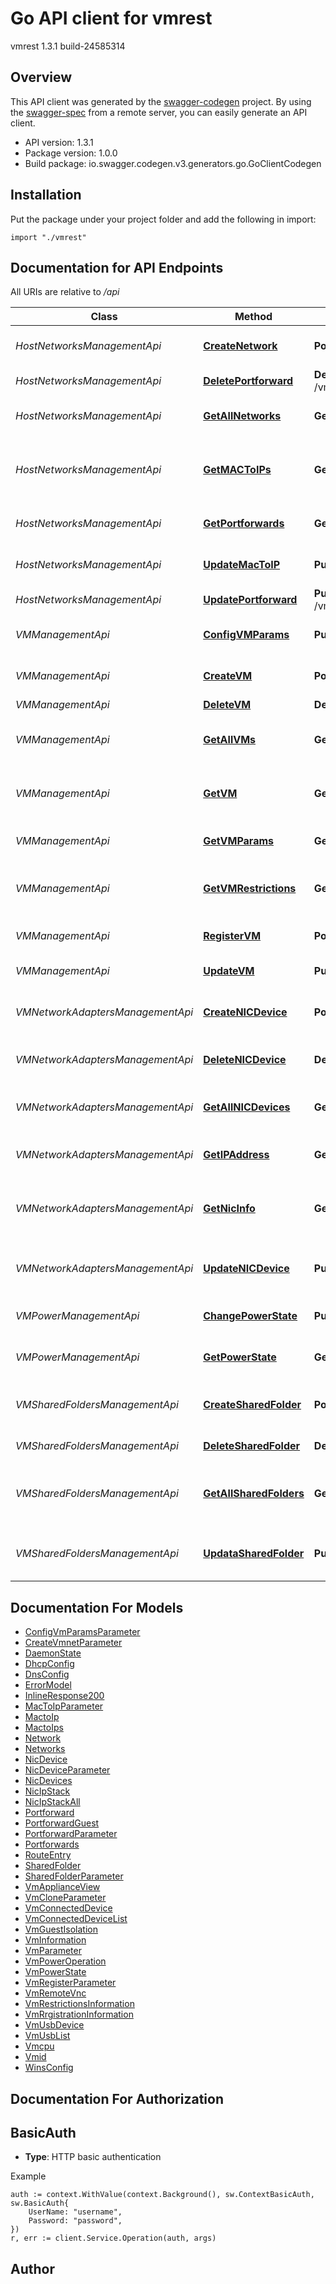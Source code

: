 # Go API client for vmrest

vmrest 1.3.1 build-24585314

## Overview
This API client was generated by the [swagger-codegen](https://github.com/swagger-api/swagger-codegen) project.  By using the [swagger-spec](https://github.com/swagger-api/swagger-spec) from a remote server, you can easily generate an API client.

- API version: 1.3.1
- Package version: 1.0.0
- Build package: io.swagger.codegen.v3.generators.go.GoClientCodegen

## Installation
Put the package under your project folder and add the following in import:
```golang
import "./vmrest"
```

## Documentation for API Endpoints

All URIs are relative to */api*

Class | Method | HTTP request | Description
------------ | ------------- | ------------- | -------------
*HostNetworksManagementApi* | [**CreateNetwork**](docs/HostNetworksManagementApi.md#createnetwork) | **Post** /vmnets | Creates a virtual network
*HostNetworksManagementApi* | [**DeletePortforward**](docs/HostNetworksManagementApi.md#deleteportforward) | **Delete** /vmnet/{vmnet}/portforward/{protocol}/{port} | Deletes port forwarding
*HostNetworksManagementApi* | [**GetAllNetworks**](docs/HostNetworksManagementApi.md#getallnetworks) | **Get** /vmnet | Returns all virtual networks
*HostNetworksManagementApi* | [**GetMACToIPs**](docs/HostNetworksManagementApi.md#getmactoips) | **Get** /vmnet/{vmnet}/mactoip | Returns all MAC-to-IP settings for DHCP service
*HostNetworksManagementApi* | [**GetPortforwards**](docs/HostNetworksManagementApi.md#getportforwards) | **Get** /vmnet/{vmnet}/portforward | Returns all port forwardings
*HostNetworksManagementApi* | [**UpdateMacToIP**](docs/HostNetworksManagementApi.md#updatemactoip) | **Put** /vmnet/{vmnet}/mactoip/{mac} | Updates the MAC-to-IP binding
*HostNetworksManagementApi* | [**UpdatePortforward**](docs/HostNetworksManagementApi.md#updateportforward) | **Put** /vmnet/{vmnet}/portforward/{protocol}/{port} | Updates port forwarding
*VMManagementApi* | [**ConfigVMParams**](docs/VMManagementApi.md#configvmparams) | **Put** /vms/{id}/params | update the vm config params
*VMManagementApi* | [**CreateVM**](docs/VMManagementApi.md#createvm) | **Post** /vms | Creates a copy of the VM
*VMManagementApi* | [**DeleteVM**](docs/VMManagementApi.md#deletevm) | **Delete** /vms/{id} | Deletes a VM
*VMManagementApi* | [**GetAllVMs**](docs/VMManagementApi.md#getallvms) | **Get** /vms | Returns a list of VM IDs and paths for all VMs
*VMManagementApi* | [**GetVM**](docs/VMManagementApi.md#getvm) | **Get** /vms/{id} | Returns the VM setting information of a VM
*VMManagementApi* | [**GetVMParams**](docs/VMManagementApi.md#getvmparams) | **Get** /vms/{id}/params/{name} | Get the VM config params
*VMManagementApi* | [**GetVMRestrictions**](docs/VMManagementApi.md#getvmrestrictions) | **Get** /vms/{id}/restrictions | Returns the restrictions information of the VM
*VMManagementApi* | [**RegisterVM**](docs/VMManagementApi.md#registervm) | **Post** /vms/registration | Register VM to VM Library
*VMManagementApi* | [**UpdateVM**](docs/VMManagementApi.md#updatevm) | **Put** /vms/{id} | Updates the VM settings
*VMNetworkAdaptersManagementApi* | [**CreateNICDevice**](docs/VMNetworkAdaptersManagementApi.md#createnicdevice) | **Post** /vms/{id}/nic | Creates a network adapter in the VM
*VMNetworkAdaptersManagementApi* | [**DeleteNICDevice**](docs/VMNetworkAdaptersManagementApi.md#deletenicdevice) | **Delete** /vms/{id}/nic/{index} | Deletes a VM network adapter
*VMNetworkAdaptersManagementApi* | [**GetAllNICDevices**](docs/VMNetworkAdaptersManagementApi.md#getallnicdevices) | **Get** /vms/{id}/nic | Returns all network adapters in the VM
*VMNetworkAdaptersManagementApi* | [**GetIPAddress**](docs/VMNetworkAdaptersManagementApi.md#getipaddress) | **Get** /vms/{id}/ip | Returns the IP address of a VM
*VMNetworkAdaptersManagementApi* | [**GetNicInfo**](docs/VMNetworkAdaptersManagementApi.md#getnicinfo) | **Get** /vms/{id}/nicips | Returns the IP stack configuration of all NICs of a VM
*VMNetworkAdaptersManagementApi* | [**UpdateNICDevice**](docs/VMNetworkAdaptersManagementApi.md#updatenicdevice) | **Put** /vms/{id}/nic/{index} | Updates a network adapter in the VM
*VMPowerManagementApi* | [**ChangePowerState**](docs/VMPowerManagementApi.md#changepowerstate) | **Put** /vms/{id}/power | Changes the VM power state
*VMPowerManagementApi* | [**GetPowerState**](docs/VMPowerManagementApi.md#getpowerstate) | **Get** /vms/{id}/power | Returns the power state of the VM
*VMSharedFoldersManagementApi* | [**CreateSharedFolder**](docs/VMSharedFoldersManagementApi.md#createsharedfolder) | **Post** /vms/{id}/sharedfolders | Mounts a new shared folder in the VM
*VMSharedFoldersManagementApi* | [**DeleteSharedFolder**](docs/VMSharedFoldersManagementApi.md#deletesharedfolder) | **Delete** /vms/{id}/sharedfolders/{folder id} | Deletes a shared folder
*VMSharedFoldersManagementApi* | [**GetAllSharedFolders**](docs/VMSharedFoldersManagementApi.md#getallsharedfolders) | **Get** /vms/{id}/sharedfolders | Returns all shared folders mounted in the VM
*VMSharedFoldersManagementApi* | [**UpdataSharedFolder**](docs/VMSharedFoldersManagementApi.md#updatasharedfolder) | **Put** /vms/{id}/sharedfolders/{folder id} | Updates a shared folder mounted in the VM

## Documentation For Models

 - [ConfigVmParamsParameter](docs/ConfigVmParamsParameter.md)
 - [CreateVmnetParameter](docs/CreateVmnetParameter.md)
 - [DaemonState](docs/DaemonState.md)
 - [DhcpConfig](docs/DhcpConfig.md)
 - [DnsConfig](docs/DnsConfig.md)
 - [ErrorModel](docs/ErrorModel.md)
 - [InlineResponse200](docs/InlineResponse200.md)
 - [MacToIpParameter](docs/MacToIpParameter.md)
 - [MactoIp](docs/MactoIp.md)
 - [MactoIps](docs/MactoIps.md)
 - [Network](docs/Network.md)
 - [Networks](docs/Networks.md)
 - [NicDevice](docs/NicDevice.md)
 - [NicDeviceParameter](docs/NicDeviceParameter.md)
 - [NicDevices](docs/NicDevices.md)
 - [NicIpStack](docs/NicIpStack.md)
 - [NicIpStackAll](docs/NicIpStackAll.md)
 - [Portforward](docs/Portforward.md)
 - [PortforwardGuest](docs/PortforwardGuest.md)
 - [PortforwardParameter](docs/PortforwardParameter.md)
 - [Portforwards](docs/Portforwards.md)
 - [RouteEntry](docs/RouteEntry.md)
 - [SharedFolder](docs/SharedFolder.md)
 - [SharedFolderParameter](docs/SharedFolderParameter.md)
 - [VmApplianceView](docs/VmApplianceView.md)
 - [VmCloneParameter](docs/VmCloneParameter.md)
 - [VmConnectedDevice](docs/VmConnectedDevice.md)
 - [VmConnectedDeviceList](docs/VmConnectedDeviceList.md)
 - [VmGuestIsolation](docs/VmGuestIsolation.md)
 - [VmInformation](docs/VmInformation.md)
 - [VmParameter](docs/VmParameter.md)
 - [VmPowerOperation](docs/VmPowerOperation.md)
 - [VmPowerState](docs/VmPowerState.md)
 - [VmRegisterParameter](docs/VmRegisterParameter.md)
 - [VmRemoteVnc](docs/VmRemoteVnc.md)
 - [VmRestrictionsInformation](docs/VmRestrictionsInformation.md)
 - [VmRrgistrationInformation](docs/VmRrgistrationInformation.md)
 - [VmUsbDevice](docs/VmUsbDevice.md)
 - [VmUsbList](docs/VmUsbList.md)
 - [Vmcpu](docs/Vmcpu.md)
 - [Vmid](docs/Vmid.md)
 - [WinsConfig](docs/WinsConfig.md)

## Documentation For Authorization

## BasicAuth
- **Type**: HTTP basic authentication

Example
```golang
auth := context.WithValue(context.Background(), sw.ContextBasicAuth, sw.BasicAuth{
	UserName: "username",
	Password: "password",
})
r, err := client.Service.Operation(auth, args)
```

## Author


